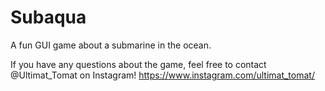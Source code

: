 # Subaqua
A fun GUI game about a submarine in the ocean.

If you have any questions about the game,
feel free to contact @Ultimat_Tomat on Instagram!
https://www.instagram.com/ultimat_tomat/
